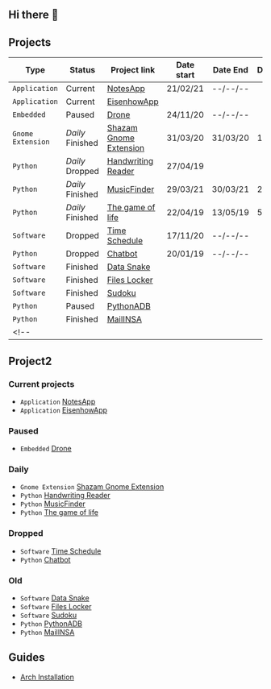 ## Hi there 👋

## Projects

| Type | Status | Project link | Date start | Date End | Duration | Collaborator(s) |
|------|--------|--------------|------------|----------|----------|-----------------|
| `Application` | Current | [NotesApp](https://github.com/Gerem66/NotesApp) | 21/02/21 | --/--/-- | | [@AphroMad](https://github.com/AphroMad) |
| `Application` | Current | [EisenhowApp](https://github.com/Gerem66/EisenhowApp) | | | | [@AphroMad](https://github.com/AphroMad) |
| `Embedded` | Paused | [Drone](https://github.com/Gerem66/Entreprise1) | 24/11/20 | --/--/-- | | | |
| `Gnome Extension` | *Daily* Finished | [Shazam Gnome Extension](https://github.com/Gerem66/Shazam "Extension for Gnome 3.8") | 31/03/20 | 31/03/20 | 1 day | |
| `Python` | *Daily* Dropped | [Handwriting Reader](https://github.com/Gerem66/Handwriting_Reader) | 27/04/19 | | | |
| `Python` | *Daily* Finished | [MusicFinder](https://github.com/Gerem66/MusicFinder "Find musics on YouTube video/playlist") | 29/03/21 | 30/03/21 | 2 days | |
| `Python` | *Daily* Finished | [The game of life](https://github.com/Gerem66/Jeu_de_la_Vie "Conway's game of life") | 22/04/19 | 13/05/19 | 5 days | |
| `Software` | Dropped | [Time Schedule](https://github.com/Gerem66/EmploiDuTemps) | 17/11/20 | --/--/-- | | |
| `Python` | Dropped | [Chatbot](https://github.com/Gerem66/Chatbot) | 20/01/19 | --/--/-- | | |
| `Software` | Finished | [Data Snake](https://github.com/Gerem66/Data_Snake "Data management software for reptiles (win/linux)") | | | | |
| `Software` | Finished | [Files Locker](https://github.com/Gerem66/Files-Locker "Data encryption software (win/linux)") | | | | |
| `Software` | Finished | [Sudoku](https://github.com/Gerem66/Sudoku "Sudoku solver") | | | | |
| `Python` | Paused | [PythonADB](https://github.com/Gerem66/PythonADB) | | | | |
| `Python` | Finished | [MailINSA](https://github.com/Gerem66/MailINSA "Mail reading + filter") | | | | |
<!-- | | | | | | | | -->

## Project2
### Current projects
* `Application` [NotesApp](https://github.com/Gerem66/NotesApp)
* `Application` [EisenhowApp](https://github.com/Gerem66/EisenhowApp)
### Paused
* `Embedded` [Drone](https://github.com/Gerem66/Entreprise1)
### Daily
* `Gnome Extension` [Shazam Gnome Extension](https://github.com/Gerem66/Shazam "Extension for Gnome 3.8")
* `Python` [Handwriting Reader](https://github.com/Gerem66/Handwriting_Reader)
* `Python` [MusicFinder](https://github.com/Gerem66/MusicFinder "Find musics on YouTube video/playlist")
* `Python` [The game of life](https://github.com/Gerem66/Jeu_de_la_Vie "Conway's game of life")
### Dropped
* `Software` [Time Schedule](https://github.com/Gerem66/EmploiDuTemps)
* `Python` [Chatbot](https://github.com/Gerem66/Chatbot)
### Old
* `Software` [Data Snake](https://github.com/Gerem66/Data_Snake "Data management software for reptiles (win/linux)")
* `Software` [Files Locker](https://github.com/Gerem66/Files-Locker "Data encryption software (win/linux)")
* `Software` [Sudoku](https://github.com/Gerem66/Sudoku "Sudoku solver")
* `Python` [PythonADB](https://github.com/Gerem66/PythonADB)
* `Python` [MailINSA](https://github.com/Gerem66/MailINSA "Mail reading + filter")

## Guides
* [Arch Installation](https://github.com/Gerem66/InstallArch)

